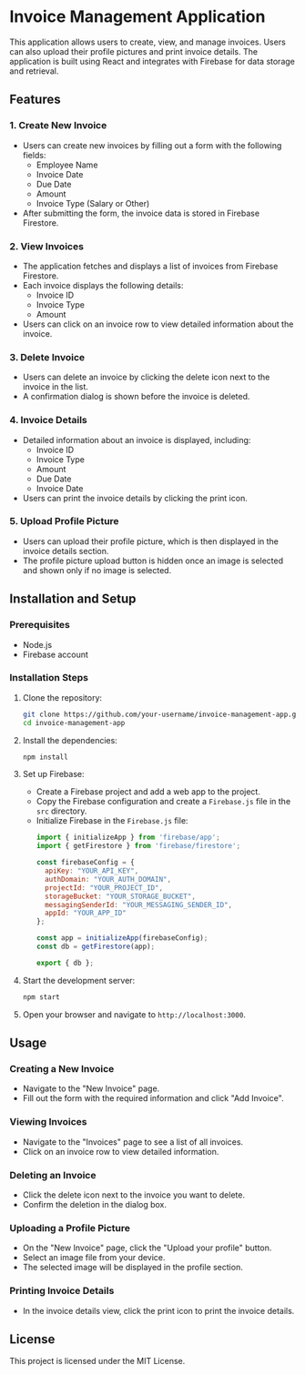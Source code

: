
# Invoice Management Application

This application allows users to create, view, and manage invoices. Users can also upload their profile pictures and print invoice details. The application is built using React and integrates with Firebase for data storage and retrieval.

## Features

### 1. Create New Invoice
- Users can create new invoices by filling out a form with the following fields:
  - Employee Name
  - Invoice Date
  - Due Date
  - Amount
  - Invoice Type (Salary or Other)
- After submitting the form, the invoice data is stored in Firebase Firestore.

### 2. View Invoices
- The application fetches and displays a list of invoices from Firebase Firestore.
- Each invoice displays the following details:
  - Invoice ID
  - Invoice Type
  - Amount
- Users can click on an invoice row to view detailed information about the invoice.

### 3. Delete Invoice
- Users can delete an invoice by clicking the delete icon next to the invoice in the list.
- A confirmation dialog is shown before the invoice is deleted.

### 4. Invoice Details
- Detailed information about an invoice is displayed, including:
  - Invoice ID
  - Invoice Type
  - Amount
  - Due Date
  - Invoice Date
- Users can print the invoice details by clicking the print icon.

### 5. Upload Profile Picture
- Users can upload their profile picture, which is then displayed in the invoice details section.
- The profile picture upload button is hidden once an image is selected and shown only if no image is selected.

## Installation and Setup

### Prerequisites
- Node.js
- Firebase account

### Installation Steps
1. Clone the repository:
    ```bash
    git clone https://github.com/your-username/invoice-management-app.git
    cd invoice-management-app
    ```

2. Install the dependencies:
    ```bash
    npm install
    ```

3. Set up Firebase:
    - Create a Firebase project and add a web app to the project.
    - Copy the Firebase configuration and create a `Firebase.js` file in the `src` directory.
    - Initialize Firebase in the `Firebase.js` file:
        ```javascript
        import { initializeApp } from 'firebase/app';
        import { getFirestore } from 'firebase/firestore';

        const firebaseConfig = {
          apiKey: "YOUR_API_KEY",
          authDomain: "YOUR_AUTH_DOMAIN",
          projectId: "YOUR_PROJECT_ID",
          storageBucket: "YOUR_STORAGE_BUCKET",
          messagingSenderId: "YOUR_MESSAGING_SENDER_ID",
          appId: "YOUR_APP_ID"
        };

        const app = initializeApp(firebaseConfig);
        const db = getFirestore(app);

        export { db };
        ```

4. Start the development server:
    ```bash
    npm start
    ```

5. Open your browser and navigate to `http://localhost:3000`.

## Usage

### Creating a New Invoice
- Navigate to the "New Invoice" page.
- Fill out the form with the required information and click "Add Invoice".

### Viewing Invoices
- Navigate to the "Invoices" page to see a list of all invoices.
- Click on an invoice row to view detailed information.

### Deleting an Invoice
- Click the delete icon next to the invoice you want to delete.
- Confirm the deletion in the dialog box.

### Uploading a Profile Picture
- On the "New Invoice" page, click the "Upload your profile" button.
- Select an image file from your device.
- The selected image will be displayed in the profile section.

### Printing Invoice Details
- In the invoice details view, click the print icon to print the invoice details.

## License
This project is licensed under the MIT License.
